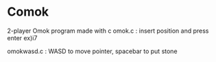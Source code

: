 # Comok
2-player Omok program made with c
omok.c : insert position and press enter
ex)i7

omokwasd.c : WASD to move pointer, spacebar to put stone
